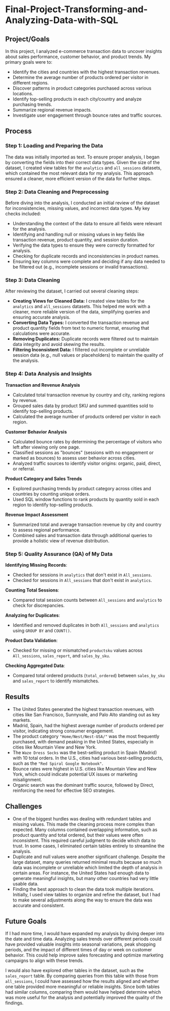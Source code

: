 # Final-Project-Transforming-and-Analyzing-Data-with-SQL

## Project/Goals

In this project, I analyzed e-commerce transaction data to uncover insights about sales performance, customer behavior, and product trends. My primary goals were to:

- Identify the cities and countries with the highest transaction revenues.
- Determine the average number of products ordered per visitor in different regions.
- Discover patterns in product categories purchased across various locations.
- Identify top-selling products in each city/country and analyze purchasing trends.
- Summarize regional revenue impacts.
- Investigate user engagement through bounce rates and traffic sources.

## Process

### Step 1: Loading and Preparing the Data

The data was initially imported as text. To ensure proper analysis, I began by converting the fields into their correct data types. Given the size of the dataset, I created view tables for the `analytics` and `all_sessions` datasets, which contained the most relevant data for my analysis. This approach ensured a cleaner, more efficient version of the data for further steps.

### Step 2: Data Cleaning and Preprocessing

Before diving into the analysis, I conducted an initial review of the dataset for inconsistencies, missing values, and incorrect data types. My key checks included:

- Understanding the context of the data to ensure all fields were relevant for the analysis.
- Identifying and handling null or missing values in key fields like transaction revenue, product quantity, and session duration.
- Verifying the data types to ensure they were correctly formatted for analysis.
- Checking for duplicate records and inconsistencies in product names.
- Ensuring key columns were complete and deciding if any data needed to be filtered out (e.g., incomplete sessions or invalid transactions).

### Step 3: Data Cleaning

After reviewing the dataset, I carried out several cleaning steps:

- **Creating Views for Cleaned Data:** I created view tables for the `analytics` and `all_sessions` datasets. This helped me work with a cleaner, more reliable version of the data, simplifying queries and ensuring accurate analysis.
- **Converting Data Types:** I converted the transaction revenue and product quantity fields from text to numeric format, ensuring that calculations were accurate.
- **Removing Duplicates:** Duplicate records were filtered out to maintain data integrity and avoid skewing the results.
- **Filtering Inconsistent Data:** I filtered out incomplete or unreliable session data (e.g., null values or placeholders) to maintain the quality of the analysis.

### Step 4: Data Analysis and Insights

**Transaction and Revenue Analysis**

- Calculated total transaction revenue by country and city, ranking regions by revenue.
- Grouped sales data by product SKU and summed quantities sold to identify top-selling products.
- Calculated the average number of products ordered per visitor in each region.

**Customer Behavior Analysis**

- Calculated bounce rates by determining the percentage of visitors who left after viewing only one page.
- Classified sessions as "bounces" (sessions with no engagement or marked as bounces) to assess user behavior across cities.
- Analyzed traffic sources to identify visitor origins: organic, paid, direct, or referral.

**Product Category and Sales Trends**

- Explored purchasing trends by product category across cities and countries by counting unique orders.
- Used SQL window functions to rank products by quantity sold in each region to identify top-selling products.

**Revenue Impact Assessment**

- Summarized total and average transaction revenue by city and country to assess regional performance.
- Combined sales and transaction data through additional queries to provide a holistic view of revenue distribution.

### Step 5: Quality Assurance (QA) of My Data

 **Identifying Missing Records**:
  - Checked for sessions in `analytics` that don't exist in `All_sessions`.
  - Checked for sessions in `All_sessions` that don't exist in `analytics`.

 **Counting Total Sessions**:
  - Compared total session counts between `All_sessions` and `analytics` to check for discrepancies.

 **Analyzing for Duplicates**:
  - Identified and removed duplicates in both `All_sessions` and `analytics` using `GROUP BY` and `COUNT()`.

 **Product Data Validation**:
  - Checked for missing or mismatched `productsku` values across `All_sessions`, `sales_report`, and `sales_by_sku`.

 **Checking Aggregated Data**:
  - Compared total ordered products (`total_ordered`) between `sales_by_sku` and `sales_report` to identify mismatches.


## Results

- The United States generated the highest transaction revenues, with cities like San Francisco, Sunnyvale, and Palo Alto standing out as key markets.
- Madrid, Spain, had the highest average number of products ordered per visitor, indicating strong consumer engagement.
- The product category `"Home/Nest/Nest-USA/"` was the most frequently purchased, with demand peaking in the United States, especially in cities like Mountain View and New York.
- The `Waze Dress Socks` was the best-selling product in Spain (Madrid) with 10 total orders. In the U.S., cities had various best-selling products, such as the `"Red Spiral Google Notebook"`.
- Bounce rates were highest in U.S. cities like Mountain View and New York, which could indicate potential UX issues or marketing misalignment.
- Organic search was the dominant traffic source, followed by Direct, reinforcing the need for effective SEO strategies.

## Challenges

- One of the biggest hurdles was dealing with redundant tables and missing values. This made the cleaning process more complex than expected. Many columns contained overlapping information, such as product quantity and total ordered, but their values were often inconsistent. This required careful judgment to decide which data to trust. In some cases, I eliminated certain tables entirely to streamline the analysis.
- Duplicate and null values were another significant challenge. Despite the large dataset, many queries returned minimal results because so much data was incomplete or unreliable which limited the depth of analysis in certain areas. For instance, the United States had enough data to generate meaningful insights, but many other countries had very little usable data.
- Finding the best approach to clean the data took multiple iterations. Initially, I used view tables to organize and refine the dataset, but I had to make several adjustments along the way to ensure the data was accurate and consistent.

## Future Goals

If I had more time, I would have expanded my analysis by diving deeper into the date and time data. Analyzing sales trends over different periods could have provided valuable insights into seasonal variations, peak shopping periods, and the impact of different times of day or week on customer behavior. This could help improve sales forecasting and optimize marketing campaigns to align with these trends.

I would also have explored other tables in the dataset, such as the `sales_report` table. By comparing queries from this table with those from `all_sessions`, I could have assessed how the results aligned and whether one table provided more meaningful or reliable insights. Since both tables had similar columns, comparing them would have helped determine which was more useful for the analysis and potentially improved the quality of the findings.
